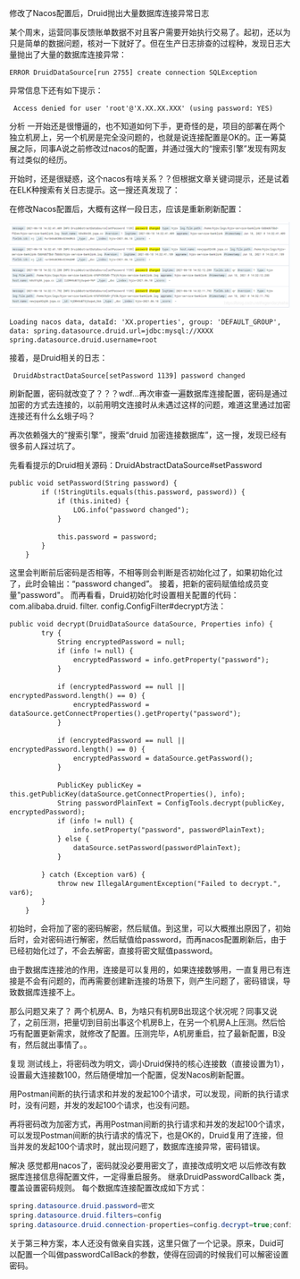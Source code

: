 修改了Nacos配置后，Druid抛出大量数据库连接异常日志

某个周末，运营同事反馈账单数据不对且客户需要开始执行交易了。起初，还以为只是简单的数据问题，核对一下就好了。但在生产日志排查的过程种，发现日志大量抛出了大量的数据库连接异常：

```
ERROR DruidDataSource[run 2755] create connection SQLException
```

异常信息下还有如下提示：

```
 Access denied for user 'root'@'X.XX.XX.XXX' (using password: YES)
```

分析
一开始还是很懵逼的，也不知道如何下手，更奇怪的是，项目的部署在两个独立机房上，另一个机房是完全没问题的，也就是说连接配置是OK的。正一筹莫展之际，同事A说之前修改过nacos的配置，并通过强大的“搜索引擎”发现有网友有过类似的经历。

开始时，还是很疑惑，这个nacos有啥关系？？但根据文章关键词提示，还是试着在ELK种搜索有关日志提示。这一搜还真发现了：

在修改Nacos配置后，大概有这样一段日志，应该是重新刷新配置：

![image-20230202103512150](../Image/image-20230202103512150.png)

```
Loading nacos data, dataId: 'XX.properties', group: 'DEFAULT_GROUP', data: spring.datasource.druid.url=jdbc:mysql://XXXX
spring.datasource.druid.username=root
```

接着，是Druid相关的日志：

```
 DruidAbstractDataSource[setPassword 1139] password changed
```

刷新配置，密码就改变了？？？wdf…再次审查一遍数据库连接配置，密码是通过加密的方式去连接的，以前用明文连接时从未遇过这样的问题，难道这里通过加密连接还有什么幺蛾子吗？

再次依赖强大的“搜索引擎”，搜索“druid 加密连接数据库”，这一搜，发现已经有很多前人踩过坑了。

先看看提示的Druid相关源码：DruidAbstractDataSource#setPassword

    public void setPassword(String password) {
            if (!StringUtils.equals(this.password, password)) {
                if (this.inited) {
                    LOG.info("password changed");
                }
    
                this.password = password;
            }
        }


这里会判断前后密码是否相等，不相等则会判断是否初始化过了，如果初始化过了，此时会输出：“password changed”。
接着，把新的密码赋值给成员变量"password"。
而再看看，Druid初始化时设置相关配置的代码：com.alibaba.druid. filter. config.ConfigFilter#decrypt方法：

    public void decrypt(DruidDataSource dataSource, Properties info) {
            try {
                String encryptedPassword = null;
                if (info != null) {
                    encryptedPassword = info.getProperty("password");
                }
    
                if (encryptedPassword == null || encryptedPassword.length() == 0) {
                    encryptedPassword = dataSource.getConnectProperties().getProperty("password");
                }
    
                if (encryptedPassword == null || encryptedPassword.length() == 0) {
                    encryptedPassword = dataSource.getPassword();
                }
    
                PublicKey publicKey = this.getPublicKey(dataSource.getConnectProperties(), info);
                String passwordPlainText = ConfigTools.decrypt(publicKey, encryptedPassword);
                if (info != null) {
                    info.setProperty("password", passwordPlainText);
                } else {
                    dataSource.setPassword(passwordPlainText);
                }
    
            } catch (Exception var6) {
                throw new IllegalArgumentException("Failed to decrypt.", var6);
            }
        }



初始时，会将加了密的密码解密，然后赋值。到这里，可以大概推出原因了，初始后时，会对密码进行解密，然后赋值给password，而再nacos配置刷新后，由于已经初始化过了，不会去解密，直接将密文赋值password。

由于数据库连接池的作用，连接是可以复用的，如果连接数够用，一直复用已有连接是不会有问题的，而再需要创建新连接的场景下，则产生问题了，密码错误，导致数据库连接不上。

那么问题又来了？ 两个机房A、B，为啥只有机房B出现这个状况呢？同事又说了，之前压测，把量切到目前出事这个机房B上，在另一个机房A上压测。然后恰巧有配置更新需求，就修改了配置。压测完毕，A机房重启，拉了最新配置，B没有，然后就出事情了。。

复现
测试线上，将密码改为明文，调小Druid保持的核心连接数（直接设置为1），设置最大连接数100，然后随便增加一个配置，促发Nacos刷新配置。

用Postman间断的执行请求和并发的发起100个请求，可以发现，间断的执行请求时，没有问题，并发的发起100个请求，也没有问题。

再将密码改为加密方式，再用Postman间断的执行请求和并发的发起100个请求，可以发现Postman间断的执行请求的情况下，也是OK的，Druid复用了连接，但当并发的发起100个请求时，就出现问题了，数据库连接异常，密码错误。

解决
感觉都用nacos了，密码就没必要用密文了，直接改成明文吧
以后修改有数据库连接信息得配置文件，一定得重启服务。
继承DruidPasswordCallback 类，覆盖设置密码规则。
每个数据库连接配置改成如下方式：

```java
spring.datasource.druid.password=密文
spring.datasource.druid.filters=config
spring.datasource.druid.connection-properties=config.decrypt=true;config.decrypt.key=${spring.datasource.druid.decrypt.publickey}
```

关于第三种方案，本人还没有做亲自实践，这里只做了一个记录。原来，Duid可以配置一个叫做passwordCallBack的参数，使得在回调的时候我们可以解密设置密码。
